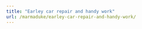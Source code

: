 ```yaml
---
title: "Earley car repair and handy work"
url: /marmaduke/earley-car-repair-and-handy-work/
---
```

